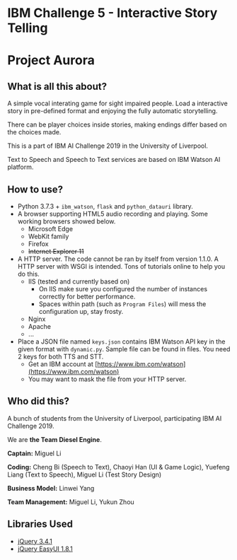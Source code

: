 # IBM Challenge 5 - Interactive Story Telling
# Project Aurora
## What is all this about?
A simple vocal interating game for sight impaired people. Load a interactive story in pre-defined format and enjoying the fully automatic storytelling.

There can be player choices inside stories, making endings differ based on the choices made.

This is a part of IBM AI Challenge 2019 in the University of Liverpool.

Text to Speech and Speech to Text services are based on IBM Watson AI platform.
## How to use?
* Python 3.7.3 + `ibm_watson`, `flask` and `python_datauri` library.
* A browser supporting HTML5 audio recording and playing. Some working browsers showed below.
  * Microsoft Edge
  * WebKit family
  * Firefox
  * ~~Internet Explorer 11~~
* A HTTP server. The code cannot be ran by itself from version 1.1.0. A HTTP server with WSGI is intended. Tons of tutorials online to help you do this.
  * IIS (tested and currently based on)
    * On IIS make sure you configured the number of instances correctly for better performance.
	* Spaces within path (such as `Program Files`) will mess the configuration up, stay frosty.
  * Nginx
  * Apache
  * ...
* Place a JSON file named `keys.json` contains IBM Watson API key in the given format with `dynamic.py`. Sample file can be found in files. You need 2 keys for both TTS and STT.
  * Get an IBM account at [https://www.ibm.com/watson](https://www.ibm.com/watson)
  * You may want to mask the file from your HTTP server.
## Who did this?
A bunch of students from the University of Liverpool, participating IBM AI Challenge 2019.

We are **the Team Diesel Engine**.

**Captain:** Miguel Li

**Coding:** Cheng Bi (Speech to Text), Chaoyi Han (UI & Game Logic), Yuefeng Liang (Text to Speech), Miguel Li (Test Story Design)

**Business Model:** Linwei Yang

**Team Management:** Miguel Li, Yukun Zhou
## Libraries Used
* [jQuery 3.4.1](https://jquery.com)
* [jQuery EasyUI 1.8.1](https://jeasyui.com)
